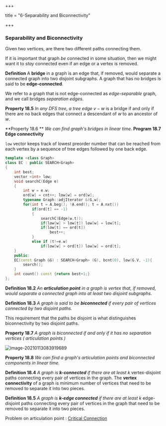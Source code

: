 +++

title = "6-Separability and Biconnectivity"

+++

### Separability and Biconnectivity

Given two vertices, are there two different paths connecting them.

If it is important that graph *be* connected in some situation, then we might want it to *stay* connected even if an edge or a vertex is removed.

**Definition** A **bridge** in a graph is an edge that, if removed, would separate a connected graph into two disjoint subgraphs. A graph that has no bridges is said to be **edge-connected**.

We refer to a graph that is not edge-connected as *edge-separable* graph, and we call bridges *separation edges*.

**Property 18.5** *In any DFS tree, a tree edge $v-w$* is a bridge if and only if there are no back edges that connect a descendant of $w$ to an ancestor of $w$.

**Property 18.6 ** *We can find graph's bridges in linear time*.
**Program 18.7 Edge connectivity**

`low` vector keeps track of lowest preorder number that can be reached from each vertex by a sequence of tree edges followed by one back edge.

````c++
template <class Graph>
class EC : public SEARCH<Graph>
{
    int best;
    vector <int> low;
    void searchC(Edge e)
    {
        int w = e.w;
        ord[w] = cnt++; low[w] = ord[w];
        typename Graph::adjIterator &(G,w);
        for(int t = A.beg(); !A.end(); t = A.nxt())
            if(ord[t] == -1)
            {
                searchC(Edge(w,t));
                if(low[w] > low[t]) low[w] = low[t];
                if(low[t] == ord[t])
                    best++;
            }
        	else if (t!=e.w)
            	if(low[w] > ord[t]) low[w] = ord[t];
    }
    public:
    EC(const Graph &G) : SEARCH<Graph> (G), bcnt(0), low(G.V, -1){
        search();
    }
    int count() const {return best+1;}
};
````

**Definition 18.2** *An **articulation point** in a graph is vertex that, if removed, would separate a connected graph into at least two disjoint subgraphs*.

**Definition 18.3** *A graph is said to be **biconnected** if every pair of vertices connected by two disjoint paths.*

This requirement that the paths be disjoint is what distinguishes biconnectivity by two disjoint paths.

**Property 18.7** *A graph is biconnected if and only if it has no separation vertices ( articulation points )*

![image-20210113083919689](/6_Separability_and_Biconnectivity.assets/image-20210113083919689.png)

**Property 18.8** *We can find a graph's articulation points and biconnected components in linear time.*

**Definition 18.4** *A graph is **k-connected** if there are at least $k$* vertex-disjoint paths connecting every pair of vertices in the graph. The **vertex connectivity** of a graph is minimum number of vertices that need to be removed to separate it into two pieces.

**Definition 18.5** *A graph is **k-edge connected** if there are at least $k$* edge-disjoint paths connecting every pair of vertices in the graph that need to be removed to separate it into two pieces.

Problem on articulation point : [Critical Connection](https://leetcode.com/problems/critical-connections-in-a-network/)

